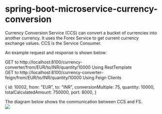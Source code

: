 # spring-boot-microservice-currency-conversion
Currency Conversion Service (CCS) can convert a bucket of currencies into another currency. It uses the Forex Service to get current currency exchange values. CCS is the Service Consumer.

An example request and response is shown below:

GET to http://localhost:8100/currency-converter/from/EUR/to/INR/quantity/10000 Using RestTemplate<br>
GET to http://localhost:8100/currency-converter-feign/from/EUR/to/INR/quantity/10000 Using Feign Clients

{
  id: 10002,
  from: "EUR",
  to: "INR",
  conversionMultiple: 75,
  quantity: 10000,
  totalCalculatedAmount: 750000,
  port: 8000,
}

The diagram below shows the communication between CCS and FS.<br>
<img src="http://www.springboottutorial.com/images/Spring-Boot-Microservice-1-CCS-FS.png"/>
